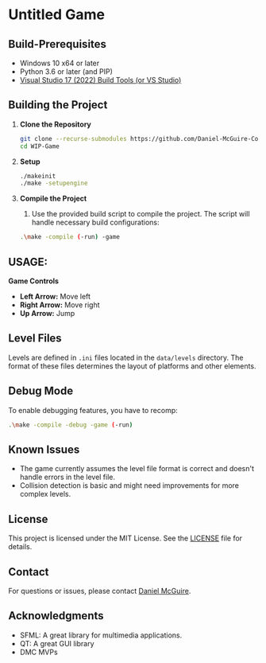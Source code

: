 
# Untitled Game

## Build-Prerequisites
- Windows 10 x64 or later
- Python 3.6 or later (and PIP)
- [Visual Studio 17 (2022) Build Tools (or VS Studio)](https://aka.ms/vs/17/release/vs_BuildTools.exe) 



## Building the Project

1. **Clone the Repository**

   ```bash
   git clone --recurse-submodules https://github.com/Daniel-McGuire-Corporation/WIP-Game.git
   cd WIP-Game
   ```
   
2. **Setup**
   ```bash
   ./makeinit 
   ./make -setupengine
   ```


2. **Compile the Project**
   1. Use the provided build script to compile the project. The script will handle necessary build configurations:

   ```bash
   .\make -compile (-run) -game
   ```
## USAGE:

**Game Controls**

   - **Left Arrow:** Move left
   - **Right Arrow:** Move right
   - **Up Arrow:** Jump

## Level Files

Levels are defined in `.ini` files located in the `data/levels` directory. The format of these files determines the layout of platforms and other elements.

## Debug Mode

To enable debugging features, you have to recomp:

```bash
.\make -compile -debug -game (-run)
```

## Known Issues

- The game currently assumes the level file format is correct and doesn't handle errors in the level file.
- Collision detection is basic and might need improvements for more complex levels.

## License

This project is licensed under the MIT License. See the [LICENSE](LICENSE) file for details.

## Contact

For questions or issues, please contact [Daniel McGuire](mailto:danielmcguire23@icloud.com).

## Acknowledgments

- SFML: A great library for multimedia applications.
- QT: A great GUI library
- DMC MVPs

